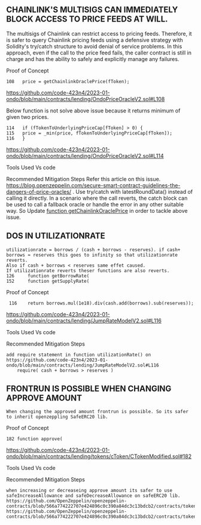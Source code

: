 ## CHAINLINK'S MULTISIGS CAN IMMEDIATELY BLOCK ACCESS TO PRICE FEEDS AT WILL. 

The multisigs of Chainlink can restrict access to pricing feeds. Therefore, it is safer to query Chainlink pricing feeds using a defensive strategy with Solidity's
try/catch structure to avoid denial of service problems. In this approach, even if the call to the price feed fails, the caller contract is still in charge and has the
ability to safely and explicitly manage any failures.

Proof of Concept

    108   price = getChainlinkOraclePrice(fToken);

https://github.com/code-423n4/2023-01-ondo/blob/main/contracts/lending/OndoPriceOracleV2.sol#L108

Below function is not solve above issue because it returns minimum of given two prices. 

    114   if (fTokenToUnderlyingPriceCap[fToken] > 0) {
    115   price = _min(price, fTokenToUnderlyingPriceCap[fToken]);
    116   }
    
https://github.com/code-423n4/2023-01-ondo/blob/main/contracts/lending/OndoPriceOracleV2.sol#L114
    
 Tools Used
    Vs code
 
 Recommended Mitigation Steps
    Refer this article on this issue. https://blog.openzeppelin.com/secure-smart-contract-guidelines-the-dangers-of-price-oracles/ .
    Use try/catch with latestRoundData() instead of calling it directly. In a scenario where the call reverts, the catch block can be used to call a
    fallback oracle or handle the error in any other suitable way. So Update [function getChainlinkOraclePrice](https://github.com/code-423n4/2023-01-ondo/blob/main/contracts/lending/OndoPriceOracleV2.sol#L277) in order to tackle above issue. 
    
## DOS IN UTILIZATIONRATE 
    utilizationrate = borrows / (cash + borrows - reserves). if cash+ borrows ≈ reserves this goes to infinity so that utilizationrate reverts. 
    Also if cash + borrows < reserves same effet caused. 
    If utilizationrate reverts theser functions are also reverts.
    126     function getBorrowRate(
    152     function getSupplyRate(
    
 Proof of Concept
 
     116    return borrows.mul(1e18).div(cash.add(borrows).sub(reserves));
 https://github.com/code-423n4/2023-01-ondo/blob/main/contracts/lending/JumpRateModelV2.sol#L116
 
  Tools Used
    Vs code
 
 Recommended Mitigation Steps
 
    add require statement in function utilizationRate() on  https://github.com/code-423n4/2023-01-ondo/blob/main/contracts/lending/JumpRateModelV2.sol#L116
        require( cash + borrows > reserves )
        
##  FRONTRUN IS POSSIBLE WHEN CHANGING APPROVE AMOUNT
    When changing the approved amount frontrun is possible. So its safer to inherit openzeppling SafeERC20 lib. 

Proof of Concept
    
    182 function approve(
https://github.com/code-423n4/2023-01-ondo/blob/main/contracts/lending/tokens/cToken/CTokenModified.sol#182

 Tools Used
    Vs code
 
 Recommended Mitigation Steps
    
    when increasing or decreaseing approve amount its safer to use safeIncreaseAllowance and safeDecreaseAllowance on safeERC20 lib.
    https://github.com/OpenZeppelin/openzeppelin-contracts/blob/566a774222707e424896c0c390a84dc3c13bdcb2/contracts/token/ERC20/utils/SafeERC20.sol#L59
    https://github.com/OpenZeppelin/openzeppelin-contracts/blob/566a774222707e424896c0c390a84dc3c13bdcb2/contracts/token/ERC20/utils/SafeERC20.sol#L68
    

    
    
 
 
 
 
     
    

